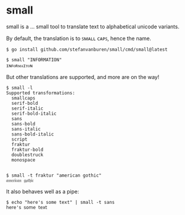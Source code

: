 # small

small is a ... small tool to translate text to alphabetical unicode variants.

By default, the translation is to ꜱᴍᴀʟʟ ᴄᴀᴘꜱ, hence the name.

```console
$ go install github.com/stefanvanburen/small/cmd/small@latest

$ small "INFORMATION"
ɪɴꜰᴏʀᴍᴀɪᴛᴏɴ
```

But other translations are supported, and more are on the way!

```console
$ small -l
Supported transformations:
  smallcaps
  serif-bold
  serif-italic
  serif-bold-italic
  sans
  sans-bold
  sans-italic
  sans-bold-italic
  script
  fraktur
  fraktur-bold
  doublestruck
  monospace


$ small -t fraktur "american gothic"
𝔞𝔪𝔢𝔯𝔦𝔠𝔞𝔫 𝔤𝔬𝔱𝔥𝔦𝔠
```


It also behaves well as a pipe:

```console
$ echo "here's some text" | small -t sans
𝗁𝖾𝗋𝖾'𝗌 𝗌𝗈𝗆𝖾 𝗍𝖾𝗑𝗍
```
